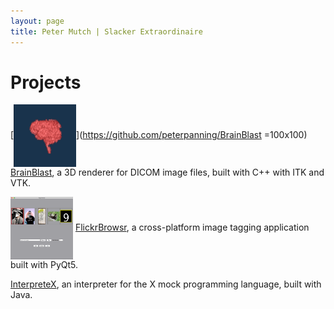```yaml
---
layout: page
title: Peter Mutch | Slacker Extraordinaire
---
```


# Projects

[<img style="vertical-align:middle;" src="https://raw.githubusercontent.com/peterpanning/BrainBlast/master/finalImage.png" width="100" height="100">](https://github.com/peterpanning/BrainBlast =100x100) [BrainBlast](https://github.com/peterpanning/BrainBlast), a 3D renderer for DICOM image files, built with C++ with ITK and VTK.

[<img style="vertical-align:middle;" src="https://raw.githubusercontent.com/peterpanning/FlickrBrowsr/master/assets/ScreenShot.png" width="100" height="100" >](https://github.com/peterpanning/FlickrBrowsr) [FlickrBrowsr](https://github.com/peterpanning/FlickrBrowsr), a cross-platform image tagging application built with PyQt5. 

[InterpreteX](https://github.com/peterpanning/interpreteX), an interpreter for the X mock programming language, built with Java. 
